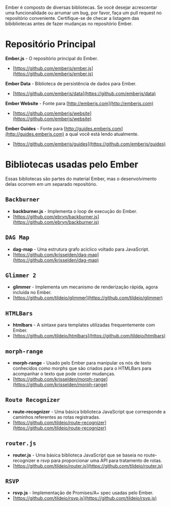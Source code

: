 Ember é composto de diversas bibliotecas. Se você desejar acrescentar uma funcionalidade ou arrumar um  bug, por favor, faça um pull request no repositório conveniente. Certifique-se de checar a listagem das bibibliotecas antes de fazer mudanças no repositório Ember.

# Repositório Principal
**Ember.js** - O repositório principal do Ember.

* [https://github.com/emberjs/ember.js](https://github.com/emberjs/ember.js)

**Ember Data** - Biblioteca de persistência de dados para Ember.

* [https://github.com/emberjs/data](https://github.com/emberjs/data)

**Ember Website** - Fonte para [http://emberjs.com](http://emberjs.com)

* [https://github.com/emberjs/website](https://github.com/emberjs/website)

**Ember Guides** - Fonte para [http://guides.emberjs.com](http://guides.emberjs.com) a qual você está lendo atualmente.

* [https://github.com/emberjs/guides](https://github.com/emberjs/guides)

# Bibliotecas usadas pelo Ember

Essas bibliotecas são partes do material Ember, mas o desenvolvimento delas ocorrem em um separado repositório.

## `Backburner`
* **backburner.js** - Implementa o loop de execução do Ember.
* [https://github.com/ebryn/backburner.js](https://github.com/ebryn/backburner.js)

## `DAG Map`
* **dag-map** - Uma estrutura grafo acíclico voltado para JavaScript.
* [https://github.com/krisselden/dag-map](https://github.com/krisselden/dag-map)

## `Glimmer 2`
* **glimmer** - Implementa um mecanismo de renderização rápida, agora incluída no Ember.
* [https://github.com/tildeio/glimmer](https://github.com/tildeio/glimmer)

## `HTMLBars`
* **htmlbars** - A sintaxe para templates utilizadas frequentemente com Ember.
* [https://github.com/tildeio/htmlbars](https://github.com/tildeio/htmlbars)

## `morph-range`

* **morph-range** - Usado pelo Ember para manipular os nós de texto conhecidos como morphs que são criados para o HTMLBars para acompanhar o texto que pode conter mudanças.
* [https://github.com/krisselden/morph-range](https://github.com/krisselden/morph-range)

## `Route Recognizer`

* **route-recognizer** - Uma básica biblioteca JavaScript que corresponde a caminhos referentes as rotas registradas.
* [https://github.com/tildeio/route-recognizer](https://github.com/tildeio/route-recognizer)

## `router.js`

* **router.js** - Uma básica biblioteca JavaScript que se baseia no route-recognizer e rsvp para proporcionar uma API para tratamento de rotas.
* [https://github.com/tildeio/router.js](https://github.com/tildeio/router.js)

## `RSVP`

* **rsvp.js** - Implementação de Promises/A+ spec usadas pelo Ember.
* [https://github.com/tildeio/rsvp.js](https://github.com/tildeio/rsvp.js)
